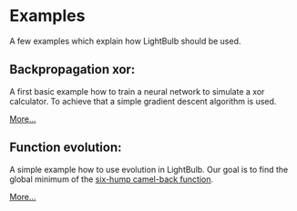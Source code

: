 # Examples

A few examples which explain how LightBulb should be used.

## Backpropagation xor:

A first basic example how to train a neural network to simulate a xor calculator. To achieve that a simple gradient descent algorithm is used.

[More...](examples/backpropagation_xor.md)


## Function evolution:

A simple example how to use evolution in LightBulb. Our goal is to find the global minimum of the [six-hump camel-back function](https://www.sfu.ca/~ssurjano/camel6.html).

[More...](examples/function_evolution.md)